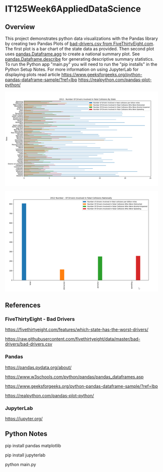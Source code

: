 # IT125Week6AppliedDataScience 
## Overview
This project demonstrates python data visualizations with the Pandas library by creating two Pandas Plots of [bad-drivers.csv from FiveThirtyEight.com](https://raw.githubusercontent.com/fivethirtyeight/data/master/bad-drivers/bad-drivers.csv).   The first plot is a bar chart of the state data as provided.  Then second plot uses [pandas.Dataframe.agg](https://pandas.pydata.org/docs/reference/api/pandas.DataFrame.agg.html) to create a national summary plot.  See [pandas.Dataframe.describe](https://pandas.pydata.org/docs/reference/api/pandas.DataFrame.describe.html) for generating descriptive summary statistics. To run the Python app "main.py" you will need to run the "pip installs" in the Python Setup Notes.   For more information on using JupyterLab for displaying plots read article https://www.geeksforgeeks.org/python-pandas-dataframe-sample/?ref=lbp https://realpython.com/pandas-plot-python/

![2012 - Number Of Drivers Involved In Fatal Collisions By State](plot_bad_drivers_states.png?raw=true)

![2012 - Number Of Drivers Involved In Fatal Collisions By State](plot_bad_drivers_national.png?raw=true)


## References
### FiveThirtyEight - Bad Drivers 
https://fivethirtyeight.com/features/which-state-has-the-worst-drivers/

https://raw.githubusercontent.com/fivethirtyeight/data/master/bad-drivers/bad-drivers.csv

### Pandas
https://pandas.pydata.org/about/

https://www.w3schools.com/python/pandas/pandas_dataframes.asp

https://www.geeksforgeeks.org/python-pandas-dataframe-sample/?ref=lbp

https://realpython.com/pandas-plot-python/


### JupyterLab
https://jupyter.org/


## Python Notes

pip install pandas matplotlib

pip install jupyterlab

python main.py